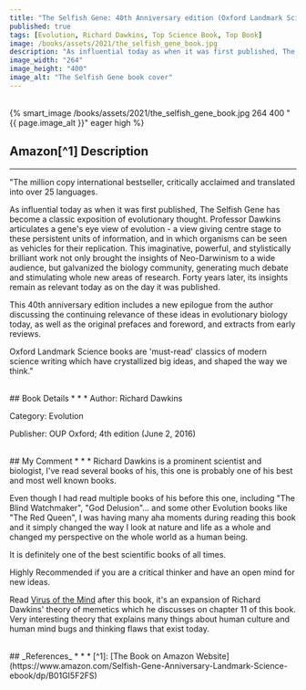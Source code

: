 ```yaml
---
title: "The Selfish Gene: 40th Anniversary edition (Oxford Landmark Science)"
published: true
tags: [Evolution, Richard Dawkins, Top Science Book, Top Book]
image: /books/assets/2021/the_selfish_gene_book.jpg
description: "As influential today as when it was first published, The Selfish Gene has become a classic exposition of evolutionary thought. Professor Dawkins articulates a gene's eye view of evolution - a view giving centre stage to these persistent units of information, and in which organisms can be seen as vehicles for their replication. This imaginative, powerful, and stylistically brilliant work not only brought the insights of Neo-Darwinism to a wide audience, but galvanized the biology community, generating much debate and stimulating whole new areas of research. Forty years later, its insights remain as relevant today as on the day it was published."
image_width: "264"
image_height: "400"
image_alt: "The Selfish Gene book cover"
---
```


<br>
{% smart_image /books/assets/2021/the_selfish_gene_book.jpg 264 400 "{{ page.image_alt }}" eager high %}
<br>

## Amazon[^1] Description
* * *
"The million copy international bestseller, critically acclaimed and translated into over 25 languages.

As influential today as when it was first published, The Selfish Gene has become a classic exposition of evolutionary thought. Professor Dawkins articulates a gene's eye view of evolution - a view giving centre stage to these persistent units of information, and in which organisms can be seen as vehicles for their replication. This imaginative, powerful, and stylistically brilliant work not only brought the insights of Neo-Darwinism to a wide audience, but galvanized the biology community, generating much debate and stimulating whole new areas of research. Forty years later, its insights remain as relevant today as on the day it was published.

This 40th anniversary edition includes a new epilogue from the author discussing the continuing relevance of these ideas in evolutionary biology today, as well as the original prefaces and foreword, and extracts from early reviews.

Oxford Landmark Science books are 'must-read' classics of modern science writing which have crystallized big ideas, and shaped the way we think."

<br>
## Book Details
* * *
Author: Richard Dawkins

Category: Evolution

Publisher: OUP Oxford; 4th edition (June 2, 2016)

<br>
## My Comment
* * *
Richard Dawkins is a prominent scientist and biologist, I've read several books of his, this one is probably one of his best and most well known books.

Even though I had read multiple books of his before this one, including "The Blind Watchmaker", "God Delusion"... and some other Evolution books like "The Red Queen", I was having many aha moments during reading this book and it simply changed the way I look at nature and life as a whole and changed my perspective on the whole world as a human being.

It is definitely one of the best scientific books of all times.

Highly Recommended if you are a critical thinker and have an open mind for new ideas.

Read [Virus of the Mind](/books/2021/virus-of-the-mind-the-new-science-of-the-meme) after this book, it's an expansion of Richard Dawkins' theory of memetics which he discusses on chapter 11 of this book. Very interesting theory that explains many things about human culture and human mind bugs and thinking flaws that exist today.

<br>
## _References_
* * *
[^1]: [The Book on Amazon Website](https://www.amazon.com/Selfish-Gene-Anniversary-Landmark-Science-ebook/dp/B01GI5F2FS)
